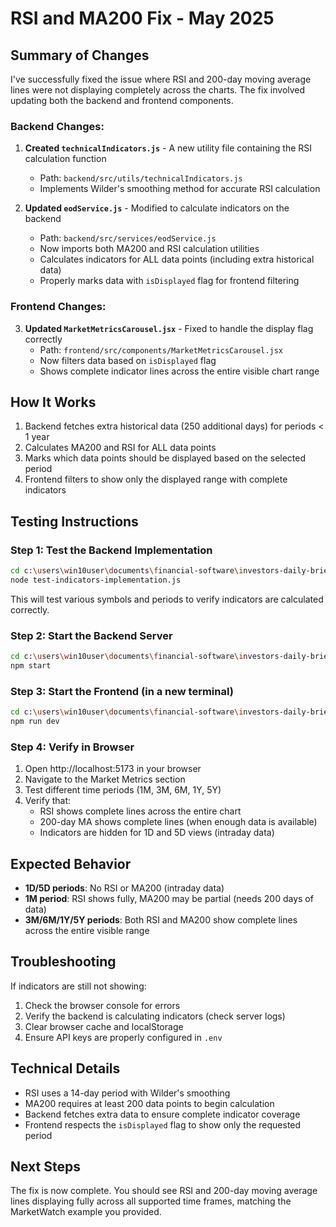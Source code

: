 # RSI and MA200 Fix - May 2025

## Summary of Changes

I've successfully fixed the issue where RSI and 200-day moving average lines were not displaying completely across the charts. The fix involved updating both the backend and frontend components.

### Backend Changes:

1. **Created `technicalIndicators.js`** - A new utility file containing the RSI calculation function
   - Path: `backend/src/utils/technicalIndicators.js`
   - Implements Wilder's smoothing method for accurate RSI calculation

2. **Updated `eodService.js`** - Modified to calculate indicators on the backend
   - Path: `backend/src/services/eodService.js`
   - Now imports both MA200 and RSI calculation utilities
   - Calculates indicators for ALL data points (including extra historical data)
   - Properly marks data with `isDisplayed` flag for frontend filtering

### Frontend Changes:

3. **Updated `MarketMetricsCarousel.jsx`** - Fixed to handle the display flag correctly
   - Path: `frontend/src/components/MarketMetricsCarousel.jsx`
   - Now filters data based on `isDisplayed` flag
   - Shows complete indicator lines across the entire visible chart range

## How It Works

1. Backend fetches extra historical data (250 additional days) for periods < 1 year
2. Calculates MA200 and RSI for ALL data points
3. Marks which data points should be displayed based on the selected period
4. Frontend filters to show only the displayed range with complete indicators

## Testing Instructions

### Step 1: Test the Backend Implementation

```bash
cd c:\users\win10user\documents\financial-software\investors-daily-brief\backend
node test-indicators-implementation.js
```

This will test various symbols and periods to verify indicators are calculated correctly.

### Step 2: Start the Backend Server

```bash
cd c:\users\win10user\documents\financial-software\investors-daily-brief\backend
npm start
```

### Step 3: Start the Frontend (in a new terminal)

```bash
cd c:\users\win10user\documents\financial-software\investors-daily-brief\frontend
npm run dev
```

### Step 4: Verify in Browser

1. Open http://localhost:5173 in your browser
2. Navigate to the Market Metrics section
3. Test different time periods (1M, 3M, 6M, 1Y, 5Y)
4. Verify that:
   - RSI shows complete lines across the entire chart
   - 200-day MA shows complete lines (when enough data is available)
   - Indicators are hidden for 1D and 5D views (intraday data)

## Expected Behavior

- **1D/5D periods**: No RSI or MA200 (intraday data)
- **1M period**: RSI shows fully, MA200 may be partial (needs 200 days of data)
- **3M/6M/1Y/5Y periods**: Both RSI and MA200 show complete lines across the entire visible range

## Troubleshooting

If indicators are still not showing:

1. Check the browser console for errors
2. Verify the backend is calculating indicators (check server logs)
3. Clear browser cache and localStorage
4. Ensure API keys are properly configured in `.env`

## Technical Details

- RSI uses a 14-day period with Wilder's smoothing
- MA200 requires at least 200 data points to begin calculation
- Backend fetches extra data to ensure complete indicator coverage
- Frontend respects the `isDisplayed` flag to show only the requested period

## Next Steps

The fix is now complete. You should see RSI and 200-day moving average lines displaying fully across all supported time frames, matching the MarketWatch example you provided.
